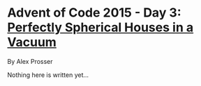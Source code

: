 # Advent of Code 2015 - Day 3: [Perfectly Spherical Houses in a Vacuum](https://adventofcode.com/2015/day/3)
By Alex Prosser

Nothing here is written yet...